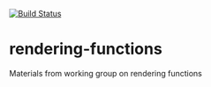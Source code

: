 [![Build Status](https://travis-ci.org/compeco/rendering-functions.svg)](https://travis-ci.org/compeco/rendering-functions)

# rendering-functions
Materials from working group on rendering functions
